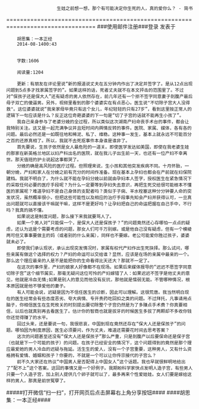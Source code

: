                        生娃之前想一想，那个有可能决定你生死的人，真的爱你么？ - 简书
================================================================================
###使用邮件注册###登录        发表于


        
        胡思集：一本正经
        2014-08-1400:43


        字数:1606

        阅读量:1204

        更新：有朋友在评论里说“新的报道说丈夫在五分钟内作出了决定并签字了。是从12点出现问题到5点多才找家属签字的”。如果这样的话，死者丈夫就不在本文抨击的范围里了。不过对“保孩子还是保大人”还有疑虑的男人依然存在，前几年还有一个拒不签字同意妻子剖腹产最后母子双亡的傻逼男。另外，视频里看到的那个婆婆实在有点恶心。医生说"不切除子宫大人没得救"。这位婆婆就说“我亲家母毕竟只有这个女儿，年纪轻轻的只有27岁”，看到这里按正常人的逻辑下一句应该是什么？反正这位奇葩婆婆的下一句是“切了子宫的话就不能再生小孩了”。
        我自己亲身参与了老婆分娩的全过程，所以类似这次湖南产妇命丧手术台的事件，都会让我特别关注。这又是一起充满争议并且短时间内舆情反转的事件。医院、家属、媒体，各有各的问题。最后必然还是一如既往地和稀泥、私了、维稳。这种事一发生，基本上就永远不可能百分之百的还原真相了。所以，我就不去死抠事件本身谁是谁非了。
        首先要说，生孩子依然是女人最危险的一道关。即使医学发达如美国，即使在我老婆生娃的那家在新英格兰地区以妇产科出名的医院，就在我儿子出生前一天，也还有一位产妇不幸离世。那天值班的护士说起这事都哭了。
        分娩的确是高风险的医疗过程。但照理来说，生小孩和其他突发疾病不同。十月怀胎，一朝分娩，产妇和家人在分娩之前有充分的时间作准备。现在基本上孕妇也都会在产前就在妇保院建档。我就不明白了，为什么就不能在孕妇分娩以前就由孕妇本人签字，授权医生在紧急情况下的采取任何必要的医疗手段呢？为什么一定要等到孕妇失去意识，再把生死交给很可能根本不懂医的家属呢？难道孕妇不是自己身体的支配者吗？类似于子痫、羊水栓塞这种分分钟要人命的突发状况，虽然概率很小，但把这些可能性以及相应的治疗手段事先知会产妇并获得认可，一旦真出问题就可以直接该干嘛就干嘛，这样不是更好吗？让孕妇把自己的命运把握在自己手中，不行吗？我真的搞不懂。
        如果说这是制度问题，那么接下来我就要骂人了。
        如果一个男人对“只能保一个，是保大人还是保孩子？”的问题竟然还心存哪怕一点点的疑虑，还认为这是个需要考虑的问题，那女人们可千万别嫁。或是他自己没有疑虑，但有一个模棱两可但又事事要做主的妈（或者别的什么亲属），同样也不要嫁。老公可能爱你胜过孩子，婆婆就未必了。
        即使我们承认现状，承认出现突发情况时，家属有权代产妇作出生死抉择。那么试问，哪些亲属有做这个选择的权力？产妇的命运可以交给谁？显然，应该是在场的亲属中最亲的一个。那么这个理应最亲的人是不是能把你的生命看得比天还大？那就不一定了。
        在这次的事件里，产妇的娘家人好像都不在现场。如果后来媒体报导的“迟迟不愿签字同意切除子宫”这个细节属实，那毫无疑问这位可怜的产妇嫁错了人：如果迟迟不签字是他丈夫的意见，他就是冷血无情;如果是别人的意见而他没有反抗，那他就是懦弱无能。不管哪种情况，根本原因就是他不够爱他的妻子。
        有人可能会说，迟疑是因为不信任医生的诊断，因此可以理解。这很荒唐。我当然明白现在的医生经常会有些态度恶劣、夸大病情、专开贵药吃回扣之类的问题。不过拜托，凡事请用点脑子，你相信医生在生死攸关的时刻提出要切除整个子宫仍然是为了多赚点手术费？你真要相信，以后也就真别再去看医生了。估计你的智商也就是拔牙的时候医生多拔了两颗却不多收你钱你还觉得赚了的水平。
        回过头来，还是要说一句，我很悲哀，中国到现在竟然还存在“保大人还是保孩子”的问题。哪怕因为制度原因，医生必须要问，作为丈夫，难道还需要花时间去思考答案？
        这次的问题甚至还没有“保大人还是保孩子”那么严重，只是剖腹产以后要保命还是保子宫（也就是下一个可能的孩子）的问题。在孩子已经安全的情况下，这个问题得到的竟然是那个理应最爱她的男人冷血的迟疑与拖延。活生生的爱人，没有一个子宫重要，这种男人，又有什么资格拥有爱情、婚姻和孩子？你要的，不就是一个可以让你传宗接代的子宫么？
        前不久大家还在热议“中国男人是否配得上中国女人”这个话题。我也早就很鲜明地给出了“配不上”这个答案。这回的事情又是一个好例子。我期盼科学家快点发明人造子宫，有些男人只要一个人造子宫，加上别人提供几个卵子就可以了，最多再来个性爱娃娃。女人们要是嫁给这样的男人，那真是前世冤孽了。
#####打开微信“扫一扫”，打开网页后点击屏幕右上角分享按钮####
        ####胡思集：一本正经####
      